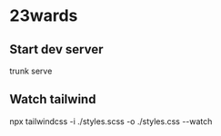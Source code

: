 # 23wards

## Start dev server

trunk serve

## Watch tailwind

npx tailwindcss -i ./styles.scss -o ./styles.css --watch
